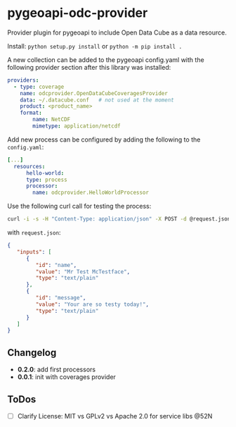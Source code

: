 # pygeoapi-odc-provider

Provider plugin for pygeoapi to include Open Data Cube as a data resource.

Install: `python setup.py install` or `python -m pip install .`

A new collection can be added to the pygeoapi config.yaml with the following provider section after this library was installed:

```yaml
providers:
  - type: coverage
    name: odcprovider.OpenDataCubeCoveragesProvider
    data: ~/.datacube.conf   # not used at the moment
    product: <product_name>
    format:
        name: NetCDF
        mimetype: application/netcdf
```


Add new process can be configured by adding the following to the `config.yaml`:

```yaml
[...]
  resources:
      hello-world:
      type: process
      processor:
        name: odcprovider.HelloWorldProcessor
```

Use the following curl call for testing the process:

```sh
curl -i -s -H "Content-Type: application/json" -X POST -d @request.json 'https://17.testbed.dev.52north.org/geodatacube/processes/hello-world/execution'
```

with `request.json`:

```json
{
   "inputs": [
      {
         "id": "name",
         "value": "Mr Test McTestface",
         "type": "text/plain"
      },
      {
         "id": "message",
         "value": "Your are so testy today!",
         "type": "text/plain"
      }
   ]
}
```

## Changelog

* **0.2.0**: add first processors
* **0.0.1**: init with coverages provider

## ToDos

* [ ] Clarify License: MIT vs GPLv2 vs Apache 2.0 for service libs @52N
